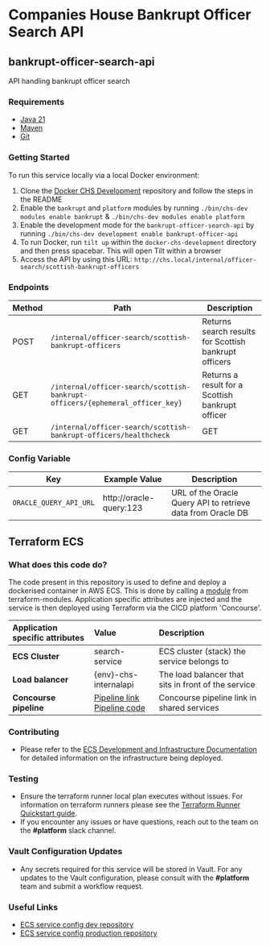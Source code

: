 # Companies House Bankrupt Officer Search API
## bankrupt-officer-search-api
API handling bankrupt officer search

### Requirements
* [Java 21][1]
* [Maven][2]
* [Git][3]

### Getting Started
To run this service locally via a local Docker environment:

1. Clone the [Docker CHS Development](https://github.com/companieshouse/docker-chs-development) repository and follow the steps in the README
2. Enable the `bankrupt` and `platform` modules by running `./bin/chs-dev modules enable bankrupt` & `./bin/chs-dev modules enable platform`
3. Enable the development mode for the `bankrupt-officer-search-api` by running `./bin/chs-dev development enable bankrupt-officer-api`
4. To run Docker, run `tilt up` within the `docker-chs-development` directory and then press spacebar. This will open Tilt within a browser
5. Access the API by using this URL: `http://chs.local/internal/officer-search/scottish-bankrupt-officers`

### Endpoints

Method | Path | Description
--- | --- | ---
POST | `/internal/officer-search/scottish-bankrupt-officers` | Returns search results for Scottish bankrupt officers
GET | `/internal/officer-search/scottish-bankrupt-officers/{ephemeral_officer_key}` | Returns a result for a Scottish bankrupt officer
GET | `/internal/officer-search/scottish-bankrupt-officers/healthcheck` | GET | Returns HTTP OK (`200`) to indicate a healthy application instance.

[1]: https://www.oracle.com/java/technologies/downloads/#java21
[2]: https://maven.apache.org/download.cgi
[3]: https://git-scm.com/downloads

### Config Variable

Key | Example Value | Description
--- | --- | ---
`ORACLE_QUERY_API_URL` | http://oracle-query:123 | URL of the Oracle Query API to retrieve data from Oracle DB

## Terraform ECS

### What does this code do?

The code present in this repository is used to define and deploy a dockerised container in AWS ECS.
This is done by calling a [module](https://github.com/companieshouse/terraform-modules/tree/main/aws/ecs) from terraform-modules. Application specific attributes are injected and the service is then deployed using Terraform via the CICD platform 'Concourse'.


Application specific attributes | Value                                | Description
:---------|:-----------------------------------------------------------------------------|:-----------
**ECS Cluster**        |search-service                                      | ECS cluster (stack) the service belongs to
**Load balancer**      |{env}-chs-internalapi                          | The load balancer that sits in front of the service
**Concourse pipeline**     |[Pipeline link](https://ci-platform.companieshouse.gov.uk/teams/team-development/pipelines/bankrupt-officer-search-api ) <br> [Pipeline code](https://github.com/companieshouse/ci-pipelines/blob/master/pipelines/ssplatform/team-development/bankrupt-officer-search-api)                                  | Concourse pipeline link in shared services


### Contributing
- Please refer to the [ECS Development and Infrastructure Documentation](https://companieshouse.atlassian.net/wiki/spaces/DEVOPS/pages/4390649858/Copy+of+ECS+Development+and+Infrastructure+Documentation+Updated) for detailed information on the infrastructure being deployed.

### Testing
- Ensure the terraform runner local plan executes without issues. For information on terraform runners please see the [Terraform Runner Quickstart guide](https://companieshouse.atlassian.net/wiki/spaces/DEVOPS/pages/1694236886/Terraform+Runner+Quickstart).
- If you encounter any issues or have questions, reach out to the team on the **#platform** slack channel.

### Vault Configuration Updates
- Any secrets required for this service will be stored in Vault. For any updates to the Vault configuration, please consult with the **#platform** team and submit a workflow request.

### Useful Links
- [ECS service config dev repository](https://github.com/companieshouse/ecs-service-configs-dev)
- [ECS service config production repository](https://github.com/companieshouse/ecs-service-configs-production)

